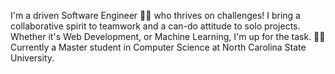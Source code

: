I'm a driven Software Engineer 🧑‍💻 who thrives on challenges! I bring a collaborative spirit to teamwork and a can-do attitude to solo projects. Whether it's Web Development, or Machine Learning, I'm up for the task. 🧑‍🎓 Currently a Master student in Computer Science at North Carolina State University.
